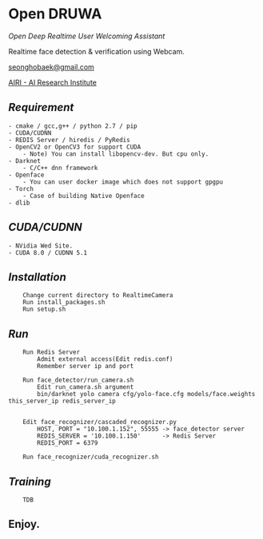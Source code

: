 # **Open DRUWA**

*Open Deep Realtime User Welcoming Assistant*

Realtime face detection & verification using Webcam.

seonghobaek@gmail.com

[AIRI - AI Research Institute](http://airi.kr)

## *Requirement*

	- cmake / gcc,g++ / python 2.7 / pip
	- CUDA/CUDNN
	- REDIS Server / hiredis / PyRedis 
	- OpenCV2 or OpenCV3 for support CUDA
		- Note) You can install libopencv-dev. But cpu only.
	- Darknet
		- C/C++ dnn framework
	- Openface
		- You can user docker image which does not support gpgpu
	- Torch
		- Case of building Native Openface 
	- dlib

## *CUDA/CUDNN*

    - NVidia Wed Site.
    - CUDA 8.0 / CUDNN 5.1 

## *Installation*

        Change current directory to RealtimeCamera
        Run install_packages.sh
        Run setup.sh

## *Run*

        Run Redis Server
            Admit external access(Edit redis.conf)
            Remember server ip and port
            
        Run face_detector/run_camera.sh
            Edit run_camera.sh argument
            bin/darknet yolo camera cfg/yolo-face.cfg models/face.weights this_server_ip redis_server_ip


        Edit face_recognizer/cascaded_recognizer.py
            HOST, PORT = "10.100.1.152", 55555 -> face_detector server
            REDIS_SERVER = '10.100.1.150'      -> Redis Server
            REDIS_PORT = 6379
            
        Run face_recognizer/cuda_recognizer.sh


## *Training*

        TDB
        
## Enjoy.

